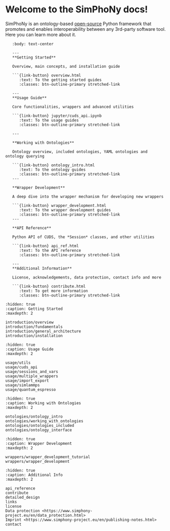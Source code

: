 # Welcome to the SimPhoNy docs!

SimPhoNy is an ontology-based [open-source](license.md) Python framework that promotes and enables interoperability between any 3rd-party software tool. Here you can learn more about it.

````{panels}
   :body: text-center

   ---
   **Getting Started**

   Overview, main concepts, and installation guide

   ```{link-button} overview.html
      :text: To the getting started guides
      :classes: btn-outline-primary stretched-link

   ---
   **Usage Guide**

   Core functionalities, wrappers and advanced utilities

   ```{link-button} jupyter/cuds_api.ipynb
      :text: To the usage guides
      :classes: btn-outline-primary stretched-link

   ---

   **Working with Ontologies**

   Ontology overview, included ontologies, YAML ontologies and ontology querying

   ```{link-button} ontology_intro.html
      :text: To the ontology guides
      :classes: btn-outline-primary stretched-link
   ---

   **Wrapper Development**

   A deep dive into the wrapper mechanism for developing new wrappers

   ```{link-button} wrapper_development.html
      :text: To the wrapper development guides
      :classes: btn-outline-primary stretched-link
   ---

   **API Reference**

   Python API of CUDS, the *Session* classes, and other utilities

   ```{link-button} api_ref.html
      :text: To the API reference
      :classes: btn-outline-primary stretched-link

   ---
   **Additional Information**

   License, acknowledgements, data protection, contact info and more

   ```{link-button} contribute.html
      :text: To get more information
      :classes: btn-outline-primary stretched-link
````

```{toctree}
:hidden: true
:caption: Getting Started
:maxdepth: 2

introduction/overview
introduction/fundamentals
introduction/general_architecture
introduction/installation
```

```{toctree}
:hidden: true
:caption: Usage Guide
:maxdepth: 2

usage/utils
usage/cuds_api
usage/sessions_and_vars
usage/multiple_wrappers
usage/import_export
usage/simlammps
usage/quantum_espresso
```

```{toctree}
:hidden: true
:caption: Working with Ontologies
:maxdepth: 2

ontologies/ontology_intro
ontologies/working_with_ontologies
ontologies/ontologies_included
ontologies/ontology_interface
```

```{toctree}
:hidden: true
:caption: Wrapper Development
:maxdepth: 2

wrappers/wrapper_development_tutorial
wrappers/wrapper_development
```

```{toctree}
:hidden: true
:caption: Additional Info
:maxdepth: 2

api_reference
contribute
detailed_design
links
license
Data protection <https://www.simphony-project.eu/en/data_protection.html>
Imprint <https://www.simphony-project.eu/en/publishing-notes.html>
contact
```
